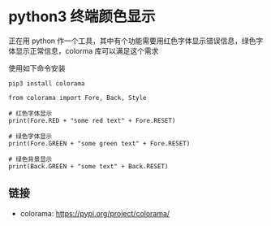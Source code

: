 # python3 终端颜色显示

正在用 python 作一个工具，其中有个功能需要用红色字体显示错误信息，绿色字体显示正常信息，colorma 库可以满足这个需求

使用如下命令安装

```
pip3 install colorama
```

```
from colorama import Fore, Back, Style

# 红色字体显示
print(Fore.RED + "some red text" + Fore.RESET)

# 绿色字体显示
print(Fore.GREEN + "some green text" + Fore.RESET)

# 绿色背景显示
print(Back.GREEN + "some text" + Back.RESET)
```

## 链接

- colorama: <https://pypi.org/project/colorama/>
